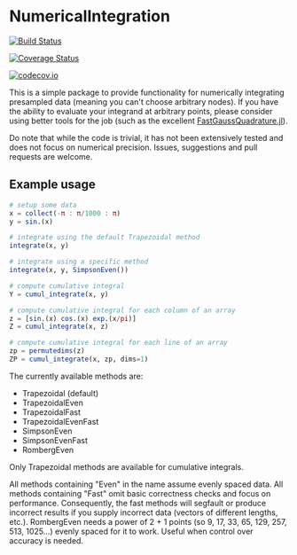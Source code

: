 # NumericalIntegration

[![Build Status](https://travis-ci.org/dextorious/NumericalIntegration.jl.svg?branch=master)](https://travis-ci.org/deXtoRious/NumericalIntegration.jl)

[![Coverage Status](https://coveralls.io/repos/dextorious/NumericalIntegration.jl/badge.svg?branch=master&service=github)](https://coveralls.io/github/dextorious/NumericalIntegration.jl?branch=master)

[![codecov.io](http://codecov.io/github/dextorious/NumericalIntegration.jl/coverage.svg?branch=master)](http://codecov.io/github/dextorious/NumericalIntegration.jl?branch=master)

This is a simple package to provide functionality for numerically integrating presampled data (meaning you can't choose arbitrary nodes). If you have the ability to evaluate your integrand at arbitrary points, please consider using better tools for the job (such as the excellent [FastGaussQuadrature.jl](https://github.com/ajt60gaibb/FastGaussQuadrature.jl)).

Do note that while the code is trivial, it has not been extensively tested and does not focus on numerical precision. Issues, suggestions and pull requests are welcome.


## Example usage

```julia
# setup some data
x = collect(-π : π/1000 : π)
y = sin.(x)

# integrate using the default Trapezoidal method
integrate(x, y)

# integrate using a specific method
integrate(x, y, SimpsonEven())

# compute cumulative integral
Y = cumul_integrate(x, y)

# compute cumulative integral for each column of an array
z = [sin.(x) cos.(x) exp.(x/pi)]
Z = cumul_integrate(x, z)

# compute cumulative integral for each line of an array
zp = permutedims(z)
ZP = cumul_integrate(x, zp, dims=1)

```

The currently available methods are:
- Trapezoidal (default)
- TrapezoidalEven
- TrapezoidalFast
- TrapezoidalEvenFast
- SimpsonEven
- SimpsonEvenFast
- RombergEven

Only Trapezoidal methods are available for cumulative integrals.

All methods containing "Even" in the name assume evenly spaced data. All methods containing "Fast" omit basic correctness checks and focus on performance. Consequently, the fast methods will segfault or produce incorrect results if you supply incorrect data (vectors of different lengths, etc.). RombergEven needs a power of 2 + 1 points (so 9, 17, 33, 65, 129, 257, 513, 1025...) evenly spaced for it to work. Useful when control over accuracy is needed. 
